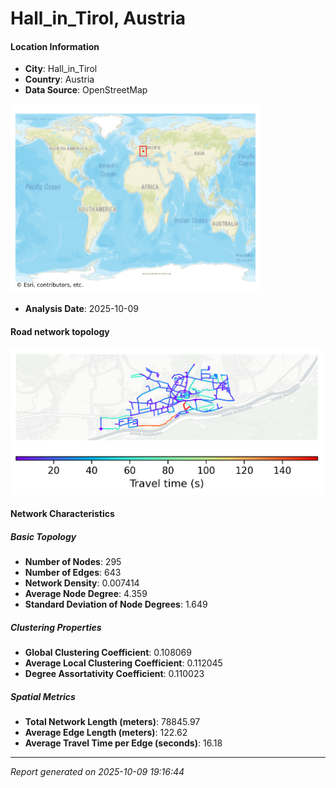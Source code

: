 # Hall_in_Tirol, Austria

#### Location Information

- **City**: Hall_in_Tirol
- **Country**: Austria
- **Data Source**: OpenStreetMap
<img src="Hall_in_Tirol_location.png" alt="Hall_in_Tirol Location Map" width="400" />

- **Analysis Date**: 2025-10-09

#### Road network topology

<img src="Hall_in_Tirol_network_map.png" alt="Hall_in_Tirol Road Network Map" width="500"/>

#### Network Characteristics

##### Basic Topology

- **Number of Nodes**: 295
- **Number of Edges**: 643
- **Network Density**: 0.007414
- **Average Node Degree**: 4.359
- **Standard Deviation of Node Degrees**: 1.649

##### Clustering Properties

- **Global Clustering Coefficient**: 0.108069
- **Average Local Clustering Coefficient**: 0.112045
- **Degree Assortativity Coefficient**: 0.110023

##### Spatial Metrics

- **Total Network Length (meters)**: 78845.97
- **Average Edge Length (meters)**: 122.62
- **Average Travel Time per Edge (seconds)**: 16.18

---
*Report generated on 2025-10-09 19:16:44*
